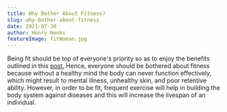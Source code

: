 ```yaml
---
title: Why Bother About Fitness?
slug: why-bother-about-fitness
date: 2021-07-30
author: Henry Henks
featureImage: fitWoman.jpg
---
```


Being fit should be top of everyone's priority so as to enjoy the benefits outlined in this <a href="../why-we-whould-exercise-regularly">post.</a>
Hence, everyone should be bothered about fitness because without a healthy mind the body can never function effectively,
which might result to mental illness, unhealthy skin, and poor retentive ability. 
However, in order to be fit, frequent exercise will help in building the body system against diseases and this will increase the livespan of an individual.
